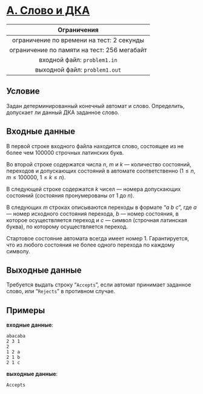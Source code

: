 # [A. Слово и ДКА](A.java)

| Ограничения                                 |
|:-------------------------------------------:|
| ограничение по времени на тест: 2 секунды   |
| ограничение по памяти на тест: 256 мегабайт |
| входной файл: `problem1.in`                 |
| выходной файл: `problem1.out`               |

## Условие

Задан детерминированный конечный автомат и слово. Определить, допускает ли данный ДКА заданное слово.

## Входные данные

В первой строке входного файла находится слово, состоящее из не более чем 100000 строчных латинских букв.

Во второй строке содержатся числа $n$, $m$ и $k$ — количество состояний, переходов и допускающих состояний в автомате соответственно $(1 \leqslant n, m \leqslant 100000, ~ 1 \leqslant k \leqslant n)$.

В следующей строке содержатся $k$ чисел — номера допускающих состояний (состояния пронумерованы от $1$ до $n$).

В следующих $m$ строках описываются переходы в формате “*a b c*”, где *a* — номер исходного состояния перехода, *b* — номер состояния, в которое осуществляется переход и *c* — символ (строчная латинская буква), по которому осуществляется переход.

Стартовое состояние автомата всегда имеет номер $1$. Гарантируется, что из любого состояния не более одного перехода по каждому символу.

## Выходные данные

Требуется выдать строку “`Accepts`”, если автомат принимает заданное слово, или “`Rejects`” в противном случае.

## Примеры

**входные данные**:

```text
abacaba
2 3 1
2
1 2 a
2 1 b
2 1 c
```

**выходные данные**:

```text
Accepts
```
